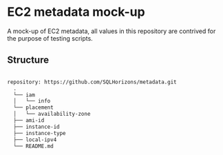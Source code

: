 # EC2 metadata mock-up

A mock-up of EC2 metadata, all values in this repository are contrived for the purpose of testing scripts.

## Structure

```markdown

repository: https://github.com/SQLHorizons/metadata.git
  .
  └── iam
  │   └── info
  └── placement
  │   └── availability-zone
  ├── ami-id
  ├── instance-id
  ├── instance-type
  ├── local-ipv4
  └── README.md

```